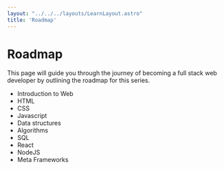 ```yaml
---
layout: "../../../layouts/LearnLayout.astro"
title: 'Roadmap'
---
```


# Roadmap

This page will guide you through the journey of becoming a full stack web developer by outlining the roadmap for this series.

- Introduction to Web
- HTML
- CSS
- Javascript
- Data structures
- Algorithms
- SQL
- React
- NodeJS
- Meta Frameworks